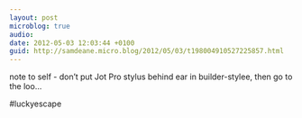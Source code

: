 ```yaml
---
layout: post
microblog: true
audio: 
date: 2012-05-03 12:03:44 +0100
guid: http://samdeane.micro.blog/2012/05/03/t198004910527225857.html
---
```

note to self - don’t put Jot Pro stylus behind ear in builder-stylee, then go to the loo…

#luckyescape
